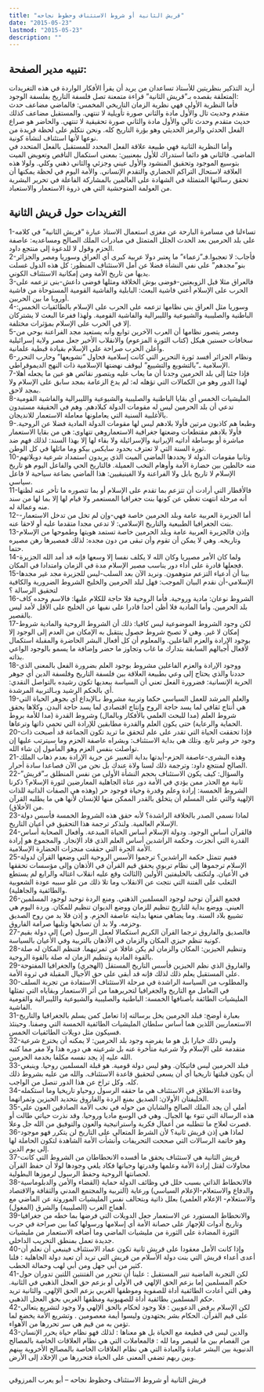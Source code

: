 ```yaml
---
title: "قريش الثانية أو شروط الاستئناف وحظوظ نجاحه"
date: "2015-05-23"
lastmod: "2015-05-23"
description: ""
---
```

## **تنبيه مدير الصفحة:**

أريد التذكير بنظريتين للأستاذ تساعدان من يريد أن يقرأ الأفكار الواردة في هذه التغريدات المتعلقة بقصده بـ”قريش الثانية” قراءة متمعنة تصل فلسفة التاريخ بفلسفة الوجود:  
فأما النظرية الأولى فهي نظرية الزمان التاريخي المخمس: فالماضي مضاعف حدث متقدم وحديث تال والأول مادة والثاني صورة تأويلية لا تنتهي. والمستقبل مضاعف كذلك حديث متقدم وحدث تالي والأول مادة والثاني صورة تحقيقية لا تنتهي. والحاضر هو صراع الفعل الحدثي والرمز الحديثي وهو بؤرة التاريخ كله. ونحن نتكلم على لحظة فريدة من نوعها لأنها استئناف لنشأة كونية.  
وأما النظرية الثانية فهي طبيعة علاقة الفعل المحدد للمستقبل بالفعل المتحدد في الماضي. فالثاني هو دائما استدراك للأول بمعنيين: بمعنى استكمال الناقص وتعويض الميت بتوسيع الموجود وتحقيق المنشود والأول عيني وجزئي والثاني ذهني وكلي. ولولا هذه العلاقة لاستحال التراكم الحضاري والتقدم الإنساني. والأمة اليوم في لحظة يمكنها أن تحقق رسالتها المتمثلة في الشهادة على العالمين بالمشاركة الفاعلة في تحرير البشرية من العولمة المتوحشية التي هي ذروة الاستعمار والاستعباد.

## **التغريدات حول قريش الثانية**

1-تساءلنا في مسامرة البارحة عن مغزى استعمال الاستاذ عبارة “قريش الثانية” في كلامه على بلد الحرمين بعد الحدث الجلل المتمثل في مبادرات الملك الصالح ومساعديه: عاصفة الحزم وقول لا للدعوة إلى منتجع داود.  
2-فأجاب: لا تعجبوا.فـ”زعماء” ما يعتبر دولا عربية كبرى أي العراق وسوريا ومصر والجزائر بنو”مجدهم” على نفي النشأة فضلا عن أمل الاستئناف المنظور: كل هذه الدول غسلت يديها من تاريخ الأمة ومن إمكانية الاستئناف الكوني.  
3-فالعراق مثلا قبل الزوبعتين-فوضى بوش الخلاقة ومثلها فوضى داعش-بنى تزعمه على الحرب على الإسلام أعني فاشية البعث: البابلية والفاشية القومية المستوحاة من فاشية أوروبا ما بين الحربين.  
4-وسوريا مثل العراق بنى نظامها تزعمه على الحرب على الإسلام بالطائفيات الخمس: الباطنية والصليبية والشيوعية والليبرالية والفاشية القومية. ولهذا ففرعا البعث لا يشتركان إلا في الحرب على الإسلام بمؤثرات مختلفة.  
5-ومصر يتصور نظامها أن العرب الآخرين توابع وأنه يستعيد مجد الفراعنة بوحي من سخافات حسنين هيكل (كتاب الثورة المزعوم) والانقلاب الأخير جعل مصر ولاية إسرائيلية وأعلن الحرب صراحة على الإسلام بقيادة قبطية علمانية.  
6-ونظام الجزائر أفسد ثورة التحرير التي كانت إسلامية فحاول “تشويعها” وحارب التحرر الإسلامية ـ”بالتشويع والتشييع” ليوقف نهضتها الإسلامية ذات النهج الديموقراطي.  
7-فإذا جئنا إلى بلد الحرمين وجدنا أن ما يعاب عليه ويتصور نقائص هو عين ما يجعله أهلا لهذا الدور وهو من الكمالات التي تؤهله له: لم يدع الزعامة بمجد سابق على الإسلام ولا بمجد لاحق.  
8-المليشيات الخمس أي بقايا الباطنية والصليبية والشيوعية والليبرالية والفاشية القومية تدعي أن بلد الحرمين ليس له مقومات الدولة كبلادهم. وهم في الحقيقة مستبدون بالأغلبية السنية التي يعاملونها معاملة الاستعمار للانديجان.  
9-وطبعا هم كاذبون مرتين فأولا بلادهم ليس لها مقومات الدولة المادية فضلا عن الروحية. فأولا بلادهم مقتطعات وضعتها جغرافية الاستعماروهي تتهاوى: هي من بقايا الاستعمار مباشرة أو بوساطة أداتيه الإيرانية والإسرائيلة ولا بقاء لها إلا بهذا السند: لذلك فهم ضد ثورة السنة التي لا تعترف بحدود سايكس بيكو وما ماثلها في كل الوطن.  
10-وثانيا مقومات الدولة لا يحددها الماضي الميت الذي يريدون استمداد شرعية دويلاتهم منه خالطين بين حضارة الأمة وأوهام النخب العميلة. فالتاريخ الحي والفاعل اليوم هو تاريخ الإسلام لا تاريخ بابل ولا الفراعنة ولا الفينيقيين: هذا الماضي بضاعة سياحية لا فاعل سياسي.  
11-فالأقطار التي أرادت أن تتزعم بما تقدم على الإسلام أو بما تتصوره ما تأخر عنه لظنها أنه مرحلة انتهت تغطي عن كونها بنت جغرافيا المستعمر ولا قيام لها إلا بما لها من سند منه وعمالة له.  
12-أما الجزيرة العربية عامة وبلد الحرمين خاصة فهي-وإن لم تخل من تدخل الاستعمار-بنت الجغرافيا الطبيعية والتاريخ الإسلامي: لا تدعي مجدا متقدما عليه أو لاحقا عنه.  
13-وإذن فالجزيرة العربية عامة وبلد الحرمين خاصة تستمد هويتها وطموحها من الإسلام وتاريخه. وهي لا يمكن أن تقوم وأن تبقى من دون مجده: لذلك فمصيرها رهن مصيره حتما.  
14-ولما كان الأمر مصيريا وكان الله لا يكلف نفسا إلا وسعها فإنه قد أمد الله الجزيرة فجعلها قادرة على أداء دور يناسب مصير الإسلام مدة في الزمان وامتدادا في المكان.  
15-بينا أن أدعياء التزعم متوهمون. ونريد الآن بعد السلب-ليس للجزيرة مجد غير مجدها الإسلامي-أن نقدم البيان الموجب: فهل لبلد الحرمين والخليج الشروط الضرورية والكافية لتحقيق الرسالة ؟  
16-الشروط نوعان: مادية وروحية. فأما الروحية فلا حاجة للكلام عليها: فالاسم وحده كاف بلد الحرمين. وأما المادية فلا أظن أحدا قادرا على نفيها عن الخليج على الأقل لأمد ليس بالقصير.  
17-لكن وجود الشروط الموضوعية ليس كافيا: ذلك أن الشروط الروحية والمادية شروط إمكان لا غير. وهي لا تصبح شروط حصول ينتقبل به الإمكان من العدم إلى الوجود إلا بوجود الإرادة والعزم الفاعلين. والمعلوم أن كل أفعال البشر الحاضرة والمقبلة استكمال لأفعال أجيالهم السابقة بتدارك ما غاب وتجاوز ما حضر وإضافة ما يسمو بالوجود الواعي بذاته.  
18-ووجود الإرادة والعزم الفاعلين مشروط بوجود العلم بضرورة الفعل بالمعنى الذي حددنا والذي يحتاج إلى وعي بطبيعة العلاقة بين فلسفة التاريخ وفلسفة الدين أي جوهر الحرية الإنسانية: فضرورة الفعل تعني أن السياسة ببعديها تكون رشيده بالتواصل النقدي: أي بالحكم الرشيد وبـالتربية المرشدة.  
19-والعلم المرشد للعمل السياسي حكما وتربية مشروط بـالإبداع أي بجوهر الحياة التي هي أنتاج ثقافي لما يسد حاجة الروح وإنتاج اقتصادي لما يسد حاجة البدن. وكلاها يحقق شروط العلم (مدا للبحث العلمي بالأفكار وبالمال) وشروط القدرة (مدا للأمة بروط الحماية والرعاية) حتى يكون العلم والقدرة مطابقين للإرادة التي تحمي ذاتها وترعاها.  
20-فإذا تحققت الحياة التي تقدر على علم لتحقق ما تريد تكون الجماعة قد أصبحت ذات وجود حر وغير تابع. وتلك هي بداية الاستئناف: وبشراه عاصفة الحزم وما سيترتب عليها إن تواصلت بنفس العزم وهو المأمول إن شاء الله.  
21-وهذه البشرى-عاصفة الحزم-أيدتها بداية التعبير عن حرية الإرادة بعدم ذهاب الملك الصالح لمنتجع داود: وترجمة ذلك لسنا ولاة عندك بل نحن من الآن فصاعدا سادة أحرار.  
22-والسؤال: كيف يكون الاستئناف بحجم النشأة الأولى من نفس المنطلق بـ”قريش” ثانية مع الحذر ممن يؤدي في الأمة دور عتاة الجاهلية المعارضين لثورة الإسلام؟ ذكرنا الشروط الخمسة: إرادة وعلم وقدرة وحياة فوجود حر (وهذه هي الصفات الذاتية للذات الإلهية والتي على المسلم أن يتخلق بالقدر الممكن منها للإنسان لأنها هي ما يطلبه القرآن من الأخلاق).  
23-لماذا نسمي الصدر بالخلافة الراشدة؟ لأنه حقق هذه الشروط الخمسة فأسس دولة الإسلام العالمية. ولنذكر ترجمة هذا التحقيق في أعيان التاريخ.  
24-فالقرآن أساس الوجود. ودولة الإسلام أساس الحياة المبدعة. وأفعال الصحابة أساس القدرة التي أنجزت. وحكمة الراشدين أساس العلم الذي قاد الإنجاز. والمجموع هو إرادة الأمة الحرة التي حققت منجزات الحضارة الإسلامية.  
25-ففيم تتمثل حكمة الراشدين؟ ترجموا الأسس الروحية التي وضعها القرآن لدولة الإسلام ترجموها إلى نظام تربوي يحقق قيم القرآن في الأذهان وإلى مؤسسات تحققها في الأعيان. ولنكتف بالخليفتين الأولين (الثالث وقع عليه انقلاب اغتاله والرابع لم يستطع التغلب على الفتنة التي نتجت عن الانقلاب وما تلا ذلك من غلو سببه عودة الشعوبية والطائفية والجاهلية).  
26-فجمع القرآن توحيد لوجود المسلمين الذهني. ومنع الردة توحيد لوجود المسلمين العيني. ووضع بداية للتاريخ تنظيم للزمان ووضع الديوان تنظيم للمكان. وردة اليوم هي تشييع بلاد السنة. وما يضاهي منعها بدايته عاصفة الحزم. و إذن فلا بد من روح الصديق وحزمه. ولا بد أن تصابحها وتليها صرامة الفاروق.  
27-فالصديق والفاروق ترجما القرآن الكريم استكمالا لعمل الرسول (ص) إلى دولة بقيم كونية تنظم حيزي المكان والزمان في الأذهان بالتربية وفي الأعيان بالسياسة.  
28-وتنظيم الحيزين: المكان والزمان لم يكن غافلا عن ثمرتيهما. فتنظم المكان له صلة بالقوة المادية وتنظيم الزمان له صلة بالقوة الروحية.  
29-والفاروق الذي نظم الحيزين فأسس التاريخ المستقل (الهجري) والجغرافيا المفتوحة على المستقبل يعلم ذلك لذلك فإنه قد أبقى على حق الأجيال المقبلة في ثروة الأمة.  
30-والمطلوب من السياسة الراشدة في مرحلة الاستئناف الاستفادة من تجربة السلف في التعامل مع التاريخ والجغرافيا لتحريرهما من أثر الاستعمار وبقاياه التي تمثلها المليشيات الطائفة بأصنافها الخمسة: الباطنية والصليبية والشيوعية والليبرالية والقومية الفاشية.  
31-بعبارة أوضح: فبلد الحرمين يخل برسالته إذا تعامل كمن يسلم بالجغرافيا والتاريخ الاستعماريين اللذين هما أساس سلطان المليشيات الطائفية الخمسة التي وصفنا. وحينئذ فسيكون مثل دويلات الطائفيات الخمس.  
32-وليس ذلك خيارا بل هو ما يفرضه وجود بلد الحرمين: لا يمكنه أن يخترع شرعية متقدمة على الإسلام ولا شرعية متأخرة عنه بل شرعيته هي دوره هذا ولا مفر مما كتبه الله عليه إذ يجد نفسه مكلفا بخدمة الحرمين.  
33-فبلد الحرمين ليس فاتيكان. وهو ليس دولة قومية. هو قبلة المسلمين روحيا. وينبغي أن يكون قبلتها تاريخيا أي أن يسعى لتحقيق قاعدة الاستئناف. والله من عليه بشروط ذلك كله. وكل تراخ عن هذا الدور تنصل من الواجب.  
34-وقاعدة الانطلاق في الاستئناف هي ما حققه الرسول روحياو تاريخيا وما استكمله الخليفتان الأولان: الصديق بمنع الردة والفاروق بتحديد الحيزين وثمراتهما.  
35-أملي أن يجد الملك الصالح والشابان من حوله في نخب الأمة الصادقين العون على هذه الرسالة التي تنوء بها الجبال. وهي في الوسع ماديا وروحيا. وقد نذرت حياتي طالت أو قصرت لعلاج ما تتطلبه من أعمال فكرية واستراتيجية والعون والتوفيق من الله جل وعلا.  
36-لماذا هي إذن قريش ثانية؟ لأن الشرط المتعالي على التاريخ لن يتكرر فهو موجود وهو خاتمة الرسالات التي صححت التحريفات وأنشأت الأمة الشاهدة لتكون الحاملة لها إلى يوم الدين.  
37-قريش الثانية هي لاستئناف يحقق ما أفسده الانحطاطان من الشروط التي كانت محاولات لقتل إرادة الأمة وعلمها وقدرتها وحياتها فكاد يلغي وجودها لولا أن حفظ القرآن لحصانتها الروحية وحفظ الرسول لرموزها البطولية.  
38-فالانحطاط الذاتي بسبب خلل في وظائف الدولة حماية (القضاء والأمن والدبلوماسية والدفاع والاستعلام-الإعلام السياسي) ورعاية (التربية والمجتمع المدني والثقافة والاقتصاد والاستعلام- الإعلام العلمي) بعلل ذاتية وبتحالف نفس المليشيات الموروثة عن الماضي مع أهماج الغرب (الصليبية) والشرق (المغول).  
39-والانحطاط المستورد عن الاستعمار جعل الدويلات التي فرضها بما خطه من جغرافيا وتاريخ أدوات للإجهاز على حصانة الأمة أي إسلامها ورسولها كما بين صراحة في حرب الثورة المضادة على الثورة من مليشيات الماضي وما أضافه الاستعمار من مليشيات جديدة تعمل بمنطق التخريب الداخلي.  
40-وإذا كانت الأمل معقودا على قريش ثانية تكون عماد الاستئناف فينبغي أن نعلم أن أعدى أعداء قريش التي بنت دولة الأسلام من قريش التي تريد أن تعيد دولة الجاهلية : فلنا كثير من أبي جهل ومن أبي لهب وحمالة الحطب.  
41-لكن التجربة الماضية تنير المستقبل : علينا أن نتحرر من الفتنتين اللتين تدوران حول حكم المسلمين إما بزعم الحق الإلهي في الأولى أو بزعم حق العجل الذهبي في الثانية. وهي التي أعادت الطائفية أداة للصفوية وموظفها الغربي بزعم الحق الإلهي. والثانية تريد حكم المسلمين بطائفية أداة للصهيونية ومظفها الغربي بحق العجل الذهبي.  
42-لكن الإسلام يرفض الدعويين : فلا وجود لحكام بالحق الإلهي ولا وجود لتشريع يتعالى على قيم القرآن. الحكام بشر يجتهدون وليسوا أيمة معصومين . وتشريع الأمة يخضع لما تؤمن به من قيم هي سر تحررها من الأهواء.  
43-والدين ليس في قطيعة مع الحياة بل هو معناها : لذلك فهو نظام حياة يحرر الإنسان من الفصام بين ما لقيصر وما لله : فالمعاملات التي هي نظام العلاقات الخاصة بالمصالح الدنيوية بين البشر عبادة والعبادة التي هي نظام العلاقات الخاصة بالمصالح الأخروية بينهم وبين ربهم تضفي المعنى على الحياة فتحررها من الإخلاد إلى الأرض.

---

قريش الثانية أو شروط الاستئناف وحظوظ نجاحه – أبو يعرب المرزوقي

###